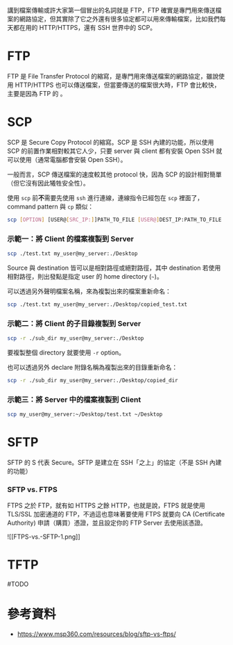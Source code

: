 講到檔案傳輸或許大家第一個冒出的名詞就是 FTP，FTP 確實是專門用來傳送檔案的網路協定，但其實除了它之外還有很多協定都可以用來傳輸檔案，比如我們每天都在用的 HTTP/HTTPS，還有 SSH 世界中的 SCP。

# FTP

FTP 是 File Transfer Protocol 的縮寫，是專門用來傳送檔案的網路協定，雖說使用 HTTP/HTTPS 也可以傳送檔案，但當要傳送的檔案很大時，FTP 會比較快，主要是因為 FTP 的 。

# SCP

SCP 是 Secure Copy Protocol 的縮寫。SCP 是 SSH 內建的功能，所以使用 SCP 的前置作業相對較其它人少，只要 server 與 client 都有安裝 Open SSH 就可以使用（通常電腦都會安裝 Open SSH）。

一般而言，SCP 傳送檔案的速度較其他 protocol 快，因為 SCP 的設計相對簡單（但它沒有因此犧牲安全性）。

使用 `scp` 前**不**需要先使用 `ssh` 進行連線，連線指令已經包在 `scp` 裡面了，command pattern 與 `cp` 類似：

```bash
scp [OPTION] [USER@[SRC_IP:]]PATH_TO_FILE [USER@]DEST_IP:PATH_TO_FILE
```

### 示範一：將 Client 的檔案複製到 Server

```bash
scp ./test.txt my_user@my_server:./Desktop
```

Source 與 destination 皆可以是相對路徑或絕對路徑，其中 destination 若使用相對路徑，則出發點是指定 user 的 home directory (`~`)。

可以透過另外聲明檔案名稱，來為複製出來的檔案重新命名：

```bash
scp ./test.txt my_user@my_server:./Desktop/copied_test.txt
```

### 示範二：將 Client 的子目錄複製到 Server

```bash
scp -r ./sub_dir my_user@my_server:./Desktop
```

要複製整個 directory 就要使用 `-r` option。

也可以透過另外 declare 附錄名稱為複製出來的目錄重新命名：

```bash
scp -r ./sub_dir my_user@my_server:./Desktop/copied_dir
```

### 示範三：將 Server 中的檔案複製到 Client

```bash
scp my_user@my_server:~/Desktop/test.txt ~/Desktop
```

# SFTP

SFTP 的 S 代表 Secure。SFTP 是建立在 SSH「之上」的協定（不是 SSH 內建的功能）

### SFTP vs. FTPS

FTPS 之於 FTP，就有如 HTTPS 之餘 HTTP，也就是說，FTPS 就是使用 TLS/SSL 加密通道的 FTP，不過這也意味著要使用 FTPS 就要向 CA (Certificate Authority) 申請（購買）憑證，並且設定你的 FTP Server 去使用該憑證。

![[FTPS-vs.-SFTP-1.png]]

# TFTP

#TODO 

# 參考資料

- <https://www.msp360.com/resources/blog/sftp-vs-ftps/>
